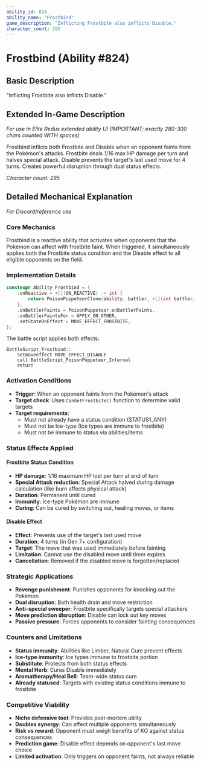 ```yaml
---
ability_id: 824
ability_name: "Frostbind"
game_description: "Inflicting Frostbite also inflicts Disable."
character_count: 295
---
```


# Frostbind (Ability #824)

## Basic Description
"Inflicting Frostbite also inflicts Disable."

## Extended In-Game Description
*For use in Elite Redux extended ability UI (IMPORTANT: exactly 280-300 chars counted WITH spaces)*

Frostbind inflicts both Frostbite and Disable when an opponent faints from the Pokémon's attacks. Frostbite deals 1/16 max HP damage per turn and halves special attack. Disable prevents the target's last used move for 4 turns. Creates powerful disruption through dual status effects.

*Character count: 295*

## Detailed Mechanical Explanation
*For Discord/reference use*

### Core Mechanics
Frostbind is a reactive ability that activates when opponents that the Pokémon can affect with frostbite faint. When triggered, it simultaneously applies both the Frostbite status condition and the Disable effect to all eligible opponents on the field.

### Implementation Details
```cpp
constexpr Ability Frostbind = {
    .onReactive = +[](ON_REACTIVE) -> int {
        return PoisonPuppeteerClone(ability, battler, +[](int battler, int target) { return (int)CanGetFrostbite(battler); }, BattleScript_Frostbind);
    },
    .onBattlerFaints = PoisonPuppeteer.onBattlerFaints,
    .onBattlerFaintsFor = APPLY_ON_OTHER,
    .setStateOnEffect = MOVE_EFFECT_FROSTBITE,
};
```

The battle script applies both effects:
```assembly
BattleScript_Frostbind::
	setmoveeffect MOVE_EFFECT_DISABLE
	call BattleScript_PoisonPuppeteer_Internal
	return
```

### Activation Conditions
- **Trigger**: When an opponent faints from the Pokémon's attack
- **Target check**: Uses `CanGetFrostbite()` function to determine valid targets
- **Target requirements**: 
  - Must not already have a status condition (STATUS1_ANY)
  - Must not be Ice-type (Ice types are immune to frostbite)
  - Must not be immune to status via abilities/items

### Status Effects Applied

#### Frostbite Status Condition
- **HP damage**: 1/16 maximum HP lost per turn at end of turn
- **Special Attack reduction**: Special Attack halved during damage calculation (like burn affects physical attack)
- **Duration**: Permanent until cured
- **Immunity**: Ice-type Pokémon are immune
- **Curing**: Can be cured by switching out, healing moves, or items

#### Disable Effect
- **Effect**: Prevents use of the target's last used move
- **Duration**: 4 turns (in Gen 7+ configuration)
- **Target**: The move that was used immediately before fainting
- **Limitation**: Cannot use the disabled move until timer expires
- **Cancellation**: Removed if the disabled move is forgotten/replaced

### Strategic Applications
- **Revenge punishment**: Punishes opponents for knocking out the Pokémon
- **Dual disruption**: Both health drain and move restriction
- **Anti-special sweeper**: Frostbite specifically targets special attackers
- **Move prediction disruption**: Disable can lock out key moves
- **Passive pressure**: Forces opponents to consider fainting consequences

### Counters and Limitations
- **Status immunity**: Abilities like Limber, Natural Cure prevent effects
- **Ice-type immunity**: Ice types immune to frostbite portion
- **Substitute**: Protects from both status effects
- **Mental Herb**: Cures Disable immediately
- **Aromatherapy/Heal Bell**: Team-wide status cure
- **Already statused**: Targets with existing status conditions immune to frostbite

### Competitive Viability
- **Niche defensive tool**: Provides post-mortem utility
- **Doubles synergy**: Can affect multiple opponents simultaneously  
- **Risk vs reward**: Opponent must weigh benefits of KO against status consequences
- **Prediction game**: Disable effect depends on opponent's last move choice
- **Limited activation**: Only triggers on opponent faints, not always reliable